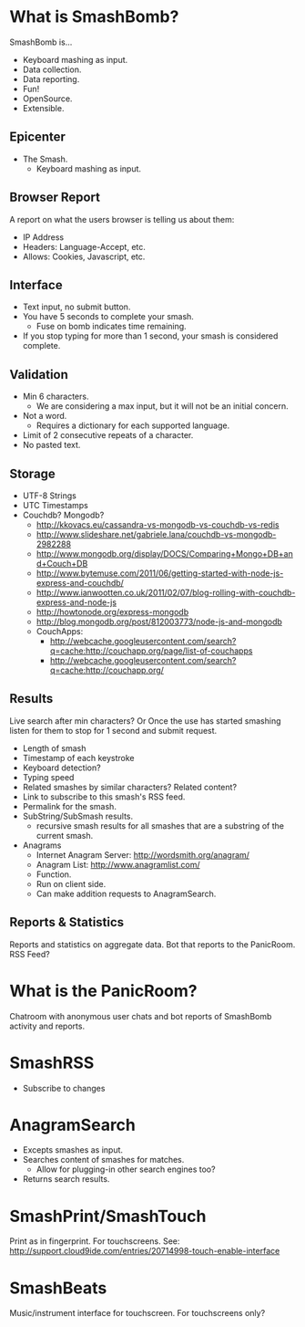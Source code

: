 What is SmashBomb?
==================
SmashBomb is...

* Keyboard mashing as input.
* Data collection.
* Data reporting.
* Fun!
* OpenSource.
* Extensible.

Epicenter
---------
* The Smash.
    * Keyboard mashing as input.

Browser Report
--------------
A report on what the users browser is telling us about them:

* IP Address
* Headers: Language-Accept, etc.
* Allows: Cookies, Javascript, etc.

Interface
---------
* Text input, no submit button.
* You have 5 seconds to complete your smash.
    * Fuse on bomb indicates time remaining.
* If you stop typing for more than 1 second, your smash is considered complete.

Validation
----------
* Min 6 characters.
    * We are considering a max input, but it will not be an initial concern.
* Not a word.
    * Requires a dictionary for each supported language.
* Limit of 2 consecutive repeats of a character.
* No pasted text.

Storage
-------
* UTF-8 Strings
* UTC Timestamps
* Couchdb? Mongodb?
    * http://kkovacs.eu/cassandra-vs-mongodb-vs-couchdb-vs-redis
    * http://www.slideshare.net/gabriele.lana/couchdb-vs-mongodb-2982288
    * http://www.mongodb.org/display/DOCS/Comparing+Mongo+DB+and+Couch+DB
    * http://www.bytemuse.com/2011/06/getting-started-with-node-js-express-and-couchdb/
    * http://www.ianwootten.co.uk/2011/02/07/blog-rolling-with-couchdb-express-and-node-js
    * http://howtonode.org/express-mongodb
    * http://blog.mongodb.org/post/812003773/node-js-and-mongodb
    * CouchApps:
        * http://webcache.googleusercontent.com/search?q=cache:http://couchapp.org/page/list-of-couchapps
        * http://webcache.googleusercontent.com/search?q=cache:http://couchapp.org/

Results
-------
Live search after min characters? Or
Once the use has started smashing listen for them to stop for 1 second and submit request.

* Length of smash
* Timestamp of each keystroke
* Keyboard detection?
* Typing speed
* Related smashes by similar characters? Related content?
* Link to subscribe to this smash's RSS feed.
* Permalink for the smash.
* SubString/SubSmash results.
    * recursive smash results for all smashes that are a 
        substring of the current smash.
* Anagrams
    * Internet Anagram Server: http://wordsmith.org/anagram/
    * Anagram List: http://www.anagramlist.com/
    * Function.
    * Run on client side.
    * Can make addition requests to AnagramSearch.


Reports & Statistics
--------------------
Reports and statistics on aggregate data.
Bot that reports to the PanicRoom.
RSS Feed?

What is the PanicRoom?
======================
Chatroom with anonymous user chats and bot reports of 
SmashBomb activity and reports.

SmashRSS
========
* Subscribe to changes


AnagramSearch
=============
* Excepts smashes as input.
* Searches content of smashes for matches.
    * Allow for plugging-in other search engines too?
* Returns search results.


SmashPrint/SmashTouch
=====================
Print as in fingerprint.
For touchscreens.
See: http://support.cloud9ide.com/entries/20714998-touch-enable-interface

SmashBeats
==========
Music/instrument interface for touchscreen.
For touchscreens only?

